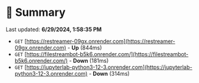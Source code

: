 # 📖 Summary
Last updated: **6/29/2024, 1:58:35 PM**

- `GET` [https://restreamer-09gx.onrender.com](https://restreamer-09gx.onrender.com) - **Up** (844ms)
- `GET` [https://filestreambot-b5k6.onrender.com/](https://filestreambot-b5k6.onrender.com/) - **Down** (181ms)
- `GET` [https://jupyterlab-python3-12-3.onrender.com](https://jupyterlab-python3-12-3.onrender.com) - **Down** (314ms)
